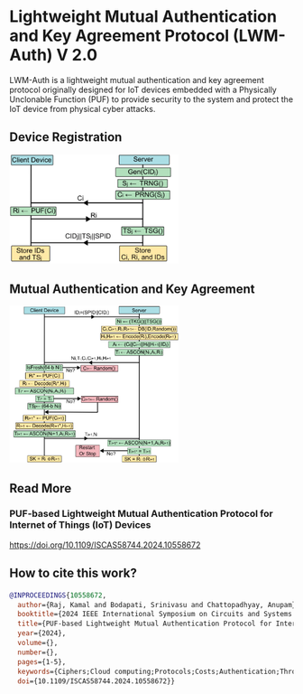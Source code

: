 # Lightweight Mutual Authentication and Key Agreement Protocol (LWM-Auth) V 2.0

LWM-Auth is a lightweight mutual authentication and key agreement protocol originally designed for IoT devices embedded with a Physically Unclonable Function (PUF) to provide security to the system and protect the IoT device from physical cyber attacks.

## Device Registration
<img src="docs/figures/device_registration.png" width="300" alt="Device Registration" />
 
## Mutual Authentication and Key Agreement
<img src="docs/figures//device_authentication.png" width="300" alt="Device Registration" />

## Read More
### PUF-based Lightweight Mutual Authentication Protocol for Internet of Things (IoT) Devices
https://doi.org/10.1109/ISCAS58744.2024.10558672

## How to cite this work?
```bib
@INPROCEEDINGS{10558672,
  author={Raj, Kamal and Bodapati, Srinivasu and Chattopadhyay, Anupam},
  booktitle={2024 IEEE International Symposium on Circuits and Systems (ISCAS)}, 
  title={PUF-based Lightweight Mutual Authentication Protocol for Internet of Things (IoT) Devices}, 
  year={2024},
  volume={},
  number={},
  pages={1-5},
  keywords={Ciphers;Cloud computing;Protocols;Costs;Authentication;Throughput;Servers;Internet of Medical Things (IoMT);resource constraints devices;mutual authentication;Security;PUF},
  doi={10.1109/ISCAS58744.2024.10558672}}

```